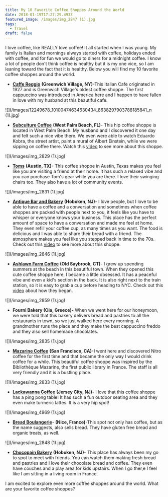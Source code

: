 ```yaml
---
title: My 10 Favorite Coffee Shoppes Around the World
date: 2018-01-19T17:27:29.493Z
featured_image: /images/img_2847 (1).jpg
tags:
  - Travel
draft: false
---
```

I love coffee, like REALLY love coffee! It all started when I was young. My family is Italian and mornings always started with coffee, holidays ended with coffee, and for fun we would go to diners for a midnight coffee.  I know a lot of people don't think coffee is healthy but it is my one vice, so I am leaning toward the fact that it is healthy. Below you will find my 10 favorite coffee shoppes around the world. 

* [**Caffe Reggio**](https://www.yelp.com/biz/caffe-reggio-new-york?hrid=V471FdIt1bpKA_xZABZx_w&rh_ident=square_park&rh_type=phrase) **(Greenwich Village, NY)**-This Italian Cafe originated in 1927 and is Greenwich Village's oldest coffee shoppe. The first cappuccino was introduced in America here and I happen to have fallen in love with my husband at this beautiful cafe.

![](/images/12249678_10100474634630434_8638297903788185841_n (1).jpg)

* [**Subculture Coffee**](https://subculturecoffee.com/) **(West Palm Beach, FL)**- This hip coffee shoppe is located in West Palm Beach. My husband and I discovered it one day and felt such a nice vibe there. We even were able to watch Eduardo Kobra, the street artist, paint a mural  of Albert Einstein, while we were sipping on coffee there. Watch this [video](https://vimeo.com/208975065) to see more about this shoppe.

![](/images/img_2829 (1).jpg)

* [**Toms**](https://www.yelp.com/biz/toms-austin-5) **(Austin, TX)-** This coffee shoppe in Austin, Texas makes you feel like you are visiting a friend at their home. It has such a relaxed vibe and you can purchase Tom's gear while you are there. I love their swinging chairs too. They also have a lot of community events. 

![](/images/img_2831 (1).jpg)

* [**Antique Bar and Bakery**](http://antiquebarbakery.com/) **(Hoboken, NJ)**- I love people, but I love to be able to have a coffee and a conversation and sometimes when coffee shoppes are packed with people next to you, it feels like you have to whisper or everyone knows your business. This place has the perfect amount of space to have a conversation and made me feel at home. They even refill your coffee cup, as many times as you want. The food is delicious and I was able to share their bread with a friend. The atmosphere makes you feel like you stepped back in time to the 70s. Check out this [video](https://vimeo.com/201351576) to see more about this shoppe.

![](/images/img_2846 (1).jpg)

* [**Ashlawn Farm Coffee**](https://farmcoffee.com/) **(Old Saybrook, CT)**- I grew up spending summers at the beach in this beautiful town. When they opened this cute coffee shoppe here, I became a little obsessed. It has a peaceful vibe and even a kid's section in the back. It is also right next to the train station, so it is easy to grab a cup before heading to NYC. Check out this[ video](https://vimeo.com/14584375) about how they began.

![](/images/img_2859 (1).jpg)

* **Fourni Bakery (Oia, Greece)-** When we went here for our honeymoon, we were told that this bakery delivers bread and pastries to all the restaurants in town, so we just walked here every morning. A grandmother runs the place and they make the best cappuccino freddo and they also sell homemade chocolates.

![](/images/img_2835 (1).jpg)

* [**Mazarine Coffee**](https://mazarinecoffee.com/) **(San Francisco, CA)**-I went here and discovered Nitro coffee for the first time and that became the only way I would drink coffee for a while. This beautiful coffee shoppe was inspired by the Bibliothèque Mazarine, the first public library in France. The staff is all very friendly and it is a bustling place.

![](/images/img_2833 (1).jpg)

* [**Lackawanna Coffee**](http://www.lackawannacoffee.com/) **(Jersey City, NJ)**- I love that this coffee shoppe has a ping pong table! It has such a fun outdoor seating area and they even make turmeric lattes. It is a very hip spot!

![](/images/img_4969 (1).jpg)

* [**Bread Boulangerie**](https://www.tripadvisor.com/Restaurant_Review-g187234-d4744382-Reviews-Bread-Nice_French_Riviera_Cote_d_Azur_Provence_Alpes_Cote_d_Azur.html)- **(Nice, France)**-This spot not only has coffee, but as the name suggests, also sells bread. They have gluten free bread and organic treats, as well.

![](/images/img_2848 (1).jpg)

* [**Chocopain Bakery**](http://www.chocopainbakery.com/) **(Hoboken, NJ)**- This place has always been my go to spot to meet with friends. You can watch them making fresh bread and pastries and I love their chocolate bread and coffee. They even have couches and a play area for kids upstairs. When I go ther,e I feel like I am sitting in a living room in France.

I am excited to explore even more coffee shoppes around the world. What are your favorite coffee shoppes?
